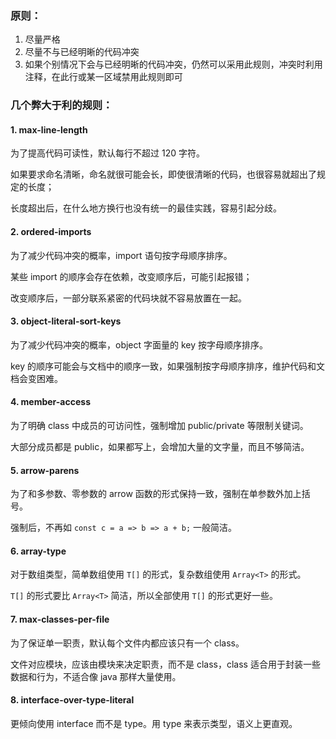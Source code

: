 ### 原则：

1. 尽量严格
2. 尽量不与已经明晰的代码冲突
3. 如果个别情况下会与已经明晰的代码冲突，仍然可以采用此规则，冲突时利用注释，在此行或某一区域禁用此规则即可

### 几个弊大于利的规则：

#### 1. max-line-length

为了提高代码可读性，默认每行不超过 120 字符。

如果要求命名清晰，命名就很可能会长，即使很清晰的代码，也很容易就超出了规定的长度；

长度超出后，在什么地方换行也没有统一的最佳实践，容易引起分歧。

#### 2. ordered-imports

为了减少代码冲突的概率，import 语句按字母顺序排序。

某些 import 的顺序会存在依赖，改变顺序后，可能引起报错；

改变顺序后，一部分联系紧密的代码块就不容易放置在一起。

#### 3. object-literal-sort-keys

为了减少代码冲突的概率，object 字面量的 key 按字母顺序排序。

key 的顺序可能会与文档中的顺序一致，如果强制按字母顺序排序，维护代码和文档会变困难。

#### 4. member-access

为了明确 class 中成员的可访问性，强制增加 public/private 等限制关键词。

大部分成员都是 public，如果都写上，会增加大量的文字量，而且不够简洁。

#### 5. arrow-parens

为了和多参数、零参数的 arrow 函数的形式保持一致，强制在单参数外加上括号。

强制后，不再如 `const c = a => b => a + b;` 一般简洁。

#### 6. array-type

对于数组类型，简单数组使用 `T[]` 的形式，复杂数组使用 `Array<T>` 的形式。

`T[]` 的形式要比 `Array<T>` 简洁，所以全部使用 `T[]` 的形式更好一些。

#### 7. max-classes-per-file

为了保证单一职责，默认每个文件内都应该只有一个 class。

文件对应模块，应该由模块来决定职责，而不是 class，class 适合用于封装一些数据和行为，不适合像 java 那样大量使用。

#### 8. interface-over-type-literal

更倾向使用 interface 而不是 type。用 type 来表示类型，语义上更直观。
